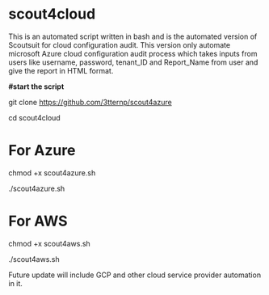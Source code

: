 # scout4cloud

This is an automated script written in bash and is the automated version of Scoutsuit for cloud configuration audit. This version only automate microsoft Azure cloud configuration audit process which takes inputs from users like username, password, tenant_ID and Report_Name from user and give the report in HTML format.

**#start the script**

git clone https://github.com/3tternp/scout4azure

cd scout4cloud

# For Azure 
chmod +x scout4azure.sh 

./scout4azure.sh 

# For AWS 
chmod +x scout4aws.sh 

./scout4aws.sh 

Future update will include  GCP and other cloud service provider automation in it. 
